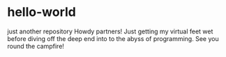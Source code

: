 # hello-world
just another repository
Howdy partners!
Just getting my virtual feet wet before diving off the deep end into to the abyss of programming.
See you round the campfire!
